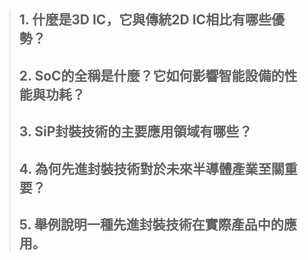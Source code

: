 > ## 1. **什麼是3D IC，它與傳統2D IC相比有哪些優勢？**
> ## 2. **SoC的全稱是什麼？它如何影響智能設備的性能與功耗？**
> ## 3. **SiP封裝技術的主要應用領域有哪些？**
> ## 4. **為何先進封裝技術對於未來半導體產業至關重要？**
> ## 5. **舉例說明一種先進封裝技術在實際產品中的應用。**
